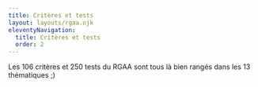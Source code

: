 ```yaml
---
title: Critères et tests
layout: layouts/rgaa.njk
eleventyNavigation:
  title: Critères et tests
  order: 2
---
```


Les 106 critères et 250 tests du RGAA sont tous là bien rangés dans les 13 thématiques ;)
